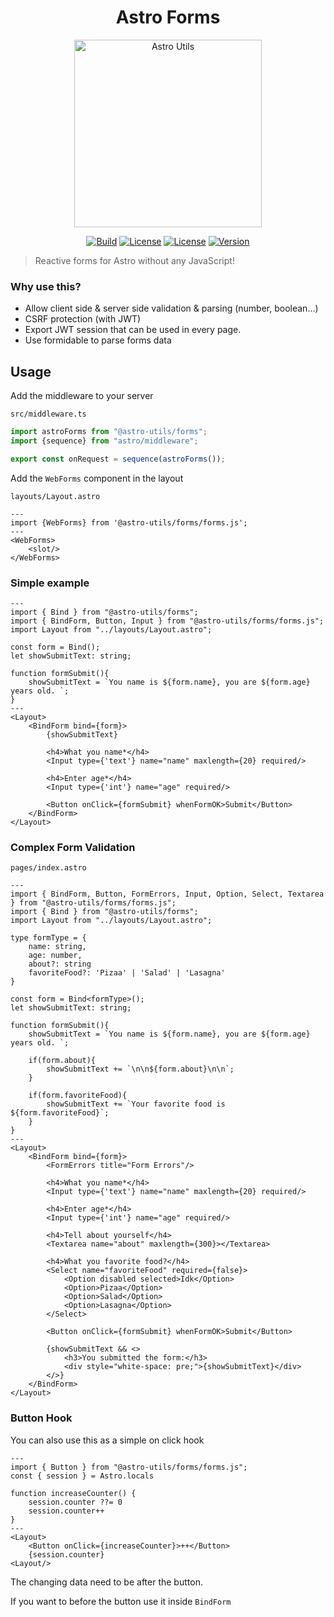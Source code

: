 <div align="center">

# Astro Forms

<img src="../../assets/logo.rounded.png" alt="Astro Utils" height="300px"/>

[![Build](https://github.com/withastro-utils/utils/actions/workflows/release.yml/badge.svg)](https://github.com/withastro-utils/utils/actions/workflows/build.yml)
[![License](https://badgen.net/badge/color/MIT/green?label=license)](https://www.npmjs.com/package/@astro-utils/forms)
[![License](https://badgen.net/badge/color/TypeScript/blue?label=types)](https://www.npmjs.com/package/@astro-utils/forms)
[![Version](https://badgen.net/npm/v/@astro-utils/forms)](https://www.npmjs.com/package/@astro-utils/forms)
</div>


> Reactive forms for Astro without any JavaScript!

### Why use this?
- Allow client side & server side validation & parsing (number, boolean...)
- CSRF protection (with JWT)
- Export JWT session that can be used in every page.
- Use formidable to parse forms data


## Usage

Add the middleware to your server

`src/middleware.ts`
```ts
import astroForms from "@astro-utils/forms";
import {sequence} from "astro/middleware";

export const onRequest = sequence(astroForms());
```

Add the `WebForms` component in the layout

`layouts/Layout.astro`
```astro
---
import {WebForms} from '@astro-utils/forms/forms.js';
---
<WebForms>
    <slot/>
</WebForms>
```

### Simple example
```astro
---
import { Bind } from "@astro-utils/forms";
import { BindForm, Button, Input } from "@astro-utils/forms/forms.js";
import Layout from "../layouts/Layout.astro";

const form = Bind();
let showSubmitText: string;

function formSubmit(){
    showSubmitText = `You name is ${form.name}, you are ${form.age} years old. `;
}
---
<Layout>
    <BindForm bind={form}>
        {showSubmitText}
        
        <h4>What you name*</h4>
        <Input type={'text'} name="name" maxlength={20} required/>
    
        <h4>Enter age*</h4>
        <Input type={'int'} name="age" required/>
    
        <Button onClick={formSubmit} whenFormOK>Submit</Button>
    </BindForm>
</Layout>
```

### Complex Form Validation

`pages/index.astro`
```astro
---
import { BindForm, Button, FormErrors, Input, Option, Select, Textarea } from "@astro-utils/forms/forms.js";
import { Bind } from "@astro-utils/forms";
import Layout from "../layouts/Layout.astro";

type formType = {
    name: string,
    age: number,
    about?: string
    favoriteFood?: 'Pizaa' | 'Salad' | 'Lasagna'
}

const form = Bind<formType>();
let showSubmitText: string;

function formSubmit(){
    showSubmitText = `You name is ${form.name}, you are ${form.age} years old. `;

    if(form.about){
        showSubmitText += `\n\n${form.about}\n\n`;
    }

    if(form.favoriteFood){
        showSubmitText += `Your favorite food is ${form.favoriteFood}`;
    }
}
---
<Layout>
    <BindForm bind={form}>
        <FormErrors title="Form Errors"/>
    
        <h4>What you name*</h4>
        <Input type={'text'} name="name" maxlength={20} required/>
    
        <h4>Enter age*</h4>
        <Input type={'int'} name="age" required/>
    
        <h4>Tell about yourself</h4>
        <Textarea name="about" maxlength={300}></Textarea>
    
        <h4>What you favorite food?</h4>
        <Select name="favoriteFood" required={false}>
            <Option disabled selected>Idk</Option>
            <Option>Pizaa</Option>
            <Option>Salad</Option>
            <Option>Lasagna</Option>
        </Select>
    
        <Button onClick={formSubmit} whenFormOK>Submit</Button>
    
        {showSubmitText && <>
            <h3>You submitted the form:</h3>
            <div style="white-space: pre;">{showSubmitText}</div>
        </>}
    </BindForm>
</Layout>
```

### Button Hook

You can also use this as a simple on click hook

```astro
---
import { Button } from "@astro-utils/forms/forms.js";
const { session } = Astro.locals

function increaseCounter() {
    session.counter ??= 0
    session.counter++
}
---
<Layout>
    <Button onClick={increaseCounter}>++</Button>
    {session.counter}
<Layout/>
```

The changing data need to be after the button.

If you want to before the button use it inside `BindForm`
